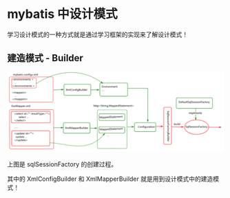 # mybatis 中设计模式

学习设计模式的一种方式就是通过学习框架的实现来了解设计模式！



## 建造模式 - Builder

![](../image/designPatterns/sqlSessionFactory.png)

上图是 sqlSessionFactory 的创建过程。

其中的 XmlConfigBuilder 和 XmlMapperBuilder 就是用到设计模式中的建造模式！